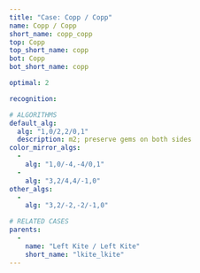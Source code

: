 ```yaml
---
title: "Case: Copp / Copp"
name: Copp / Copp
short_name: copp_copp
top: Copp
top_short_name: copp
bot: Copp
bot_short_name: copp

optimal: 2

recognition:

# ALGORITHMS
default_alg:
  alg: "1,0/2,2/0,1"
  description: m2; preserve gems on both sides
color_mirror_algs:
  -
    alg: "1,0/-4,-4/0,1"
  -
    alg: "3,2/4,4/-1,0"
other_algs:
  -
    alg: "3,2/-2,-2/-1,0"

# RELATED CASES
parents:
  -
    name: "Left Kite / Left Kite"
    short_name: "lkite_lkite"
---
```


